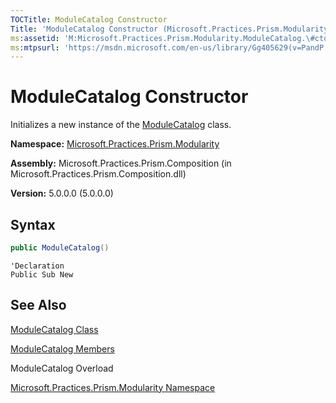 ```yaml
---
TOCTitle: ModuleCatalog Constructor
Title: 'ModuleCatalog Constructor (Microsoft.Practices.Prism.Modularity)'
ms:assetid: 'M:Microsoft.Practices.Prism.Modularity.ModuleCatalog.\#ctor'
ms:mtpsurl: 'https://msdn.microsoft.com/en-us/library/Gg405629(v=PandP.50)'
---
```



# ModuleCatalog Constructor

Initializes a new instance of the [ModuleCatalog](https://msdn.microsoft.com/en-us/library/microsoft.practices.prism.modularity.modulecatalog(v=pandp.50)) class.

**Namespace:** [Microsoft.Practices.Prism.Modularity](
https://msdn.microsoft.com/en-us/library/microsoft.practices.prism.modularity(v=pandp.50))

**Assembly:** Microsoft.Practices.Prism.Composition (in Microsoft.Practices.Prism.Composition.dll)

**Version:** 5.0.0.0 (5.0.0.0)

## Syntax

```C#
public ModuleCatalog()
```

```VB
'Declaration
Public Sub New
```

## See Also

[ModuleCatalog Class](https://msdn.microsoft.com/en-us/library/microsoft.practices.prism.modularity.modulecatalog(v=pandp.50))

[ModuleCatalog Members](https://msdn.microsoft.com/en-us/library/microsoft.practices.prism.modularity.modulecatalog_members(v=pandp.50))

ModuleCatalog Overload

[Microsoft.Practices.Prism.Modularity Namespace](https://msdn.microsoft.com/en-us/library/microsoft.practices.prism.modularity(v=pandp.50))
